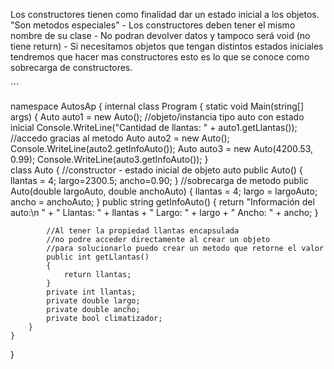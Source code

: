 <p>
    Los constructores tienen como finalidad dar un estado inicial a los objetos. "Son metodos especiales"
    - Los constructores deben tener el mismo nombre de su clase
    - No podran devolver datos y tampoco será void (no tiene return)
    - Si necesitamos objetos que tengan distintos estados iniciales tendremos que hacer mas constructores 
    esto es lo que se conoce como sobrecarga de constructores.
</p>
```

namespace AutosAp
{
internal class Program
{
static void Main(string[] args)
{
Auto auto1 = new Auto(); //objeto/instancia tipo auto con estado inicial
Console.WriteLine("Cantidad de llantas: " + auto1.getLlantas()); //accedo gracias al metodo
Auto auto2 = new Auto();
Console.WriteLine(auto2.getInfoAuto());
Auto auto3 = new Auto(4200.53, 0.99);
Console.WriteLine(auto3.getInfoAuto());
}  
 class Auto
{
//constructor - estado inicial de objeto auto
public Auto()
{
llantas = 4;
largo=2300.5;
ancho=0.90;
}
//sobrecarga de metodo
public Auto(double largoAuto, double anchoAuto)
{
llantas = 4;
largo = largoAuto;
ancho = anchoAuto;
}
public string getInfoAuto()
{
return "Información del auto:\n " + " Llantas: " + llantas + " Largo: " + largo + " Ancho: " + ancho;
}

            //Al tener la propiedad llantas encapsulada
            //no podre acceder directamente al crear un objeto
            //para solucionarlo puedo crear un metodo que retorne el valor
            public int getLlantas()
            {
                return llantas;
            }
            private int llantas;
            private double largo;
            private double ancho;
            private bool climatizador;
        }
    }

}

```

```
